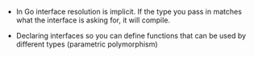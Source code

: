  * In Go interface resolution is implicit. If the type you pass in matches what the interface is asking for, it will compile.

 * Declaring interfaces so you can define functions that can be used by different types (parametric polymorphism)
